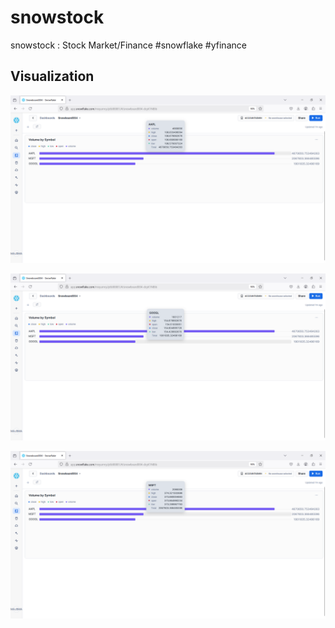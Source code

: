 # snowstock
snowstock : Stock Market/Finance #snowflake #yfinance

## Visualization

![Test_Screenshot_1](./snowflake_snowsight001.png)

![Test_Screenshot_2](./snowflake_snowsight002.png)

![Test_Screenshot_3](./snowflake_snowsight003.png)
